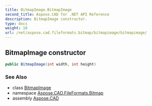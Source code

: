 ```yaml
---
title: BitmapImage.BitmapImage
second_title: Aspose.CAD for .NET API Reference
description: BitmapImage constructor. 
type: docs
weight: 10
url: /net/aspose.cad.fileformats.bitmap/bitmapimage/bitmapimage/
---
```

## BitmapImage constructor

```csharp
public BitmapImage(int width, int height)
```

### See Also

* class [BitmapImage](../)
* namespace [Aspose.CAD.FileFormats.Bitmap](../../../aspose.cad.fileformats.bitmap/)
* assembly [Aspose.CAD](../../../)


